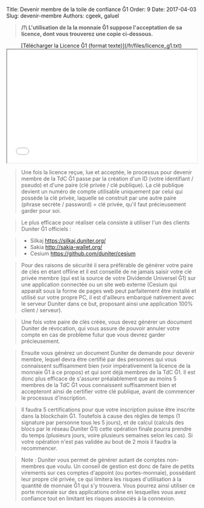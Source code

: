 Title: Devenir membre de la toile de confiance Ğ1
Order: 9
Date: 2017-04-03
Slug: devenir-membre
Authors: cgeek, galuel

> **/!\ L'utilisation de la la monnaie Ğ1 suppose l'acceptation de sa licence, dont vous trouverez une copie ci-dessous.**

<center id="licence_g1">[Télécharger la Licence Ğ1 (format texte)](/fr/files/licence_g1.txt)</center>

<iframe width="100%" height="300px" src="/fr/files/licence_g1.txt"></iframe>

> Une fois la licence reçue, lue et acceptée, le processus pour devenir membre de la TdC Ğ1 passe par la création d'un ID (votre identifiant / pseudo) et d'une paire (clé privée / clé publique). La clé publique devient un numéro de compte utilisable uniquement par celui qui possède la clé privée, laquelle se construit par une autre paire (phrase secrète / password) = clé privée, qu'il faut précieusement garder pour soi.

> Le plus efficace pour réaliser cela consiste à utiliser l'un des clients Duniter Ğ1 officiels : 

> * Silkaj https://silkaj.duniter.org/
> * Sakia http://sakia-wallet.org/
> * Cesium https://github.com/duniter/cesium

> Pour des raisons de sécurité il sera préférable de générer votre paire de clés en étant offline et il est conseillé de ne jamais saisir votre clé privée membre (qui est la source de votre Dividende Universel Ğ1) sur une application connectée ou un site web externe (Cesium qui apparaît sous la forme de pages web peut parfaitement être installé et utilisé sur votre propre PC, il est d'ailleurs embarqué nativement avec le serveur Duniter dans ce but, proposant ainsi une application 100% client / serveur).

> Une fois votre paire de clés créée, vous devez générer un document Duniter de révocation, qui vous assure de pouvoir annuler votre compte en cas de problème futur que vous devrez garder précieusement.

> Ensuite vous générez un document Duniter de demande pour devenir membre, lequel devra être certifié par des personnes qui vous connaissent suffisamment bien (voir impérativement la licence de la monnaie Ğ1 à ce propos) et qui sont déjà membres de la TdC Ğ1. Il est donc plus efficace de s'assurer préalablement que au moins 5 membres de la TdC Ğ1 vous connaissent suffisamment bien et accepteront ainsi de certifier votre clé publique, avant de commencer le processus d'inscription.

> Il faudra 5 certifications pour que votre inscription puisse être inscrite dans la blockchain Ğ1. Toutefois à cause des règles de temps (1 signature par personne tous les 5 jours), et de calcul (calculs des blocs par le réseau Duniter Ğ1) cette opération finale pourra prendre du temps (plusieurs jours, voire plusieurs semaines selon les cas). Si votre opération n'est pas validée au bout de 2 mois il faudra la recommencer.

> Note : Duniter vous permet de générer autant de comptes non-membres que voulu. Un conseil de gestion est donc de faire de petits virements sur ces comptes d'appoint (ou portes-monnaie), possédant leur propre clé privée, ce qui limitera les risques d'utilisation à la quantité de monnaie Ğ1 qui s'y trouvera. Vous pourrez ainsi utiliser ce porte monnaie sur des applications online en lesquelles vous avez confiance tout en limitant les risques associés à la connexion.
